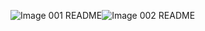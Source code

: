 
![Image 001 README](https://66.media.tumblr.com/facd6b9fbc2cd6152d88e6304888c309/tumblr_pl0aaj5Ifj1qefzxxo1_1280.png)![Image 002 README](https://66.media.tumblr.com/624097b8c182a2d3ec06e02b8853fc18/tumblr_pl0aaj5Ifj1qefzxxo2_r1_1280.png)
